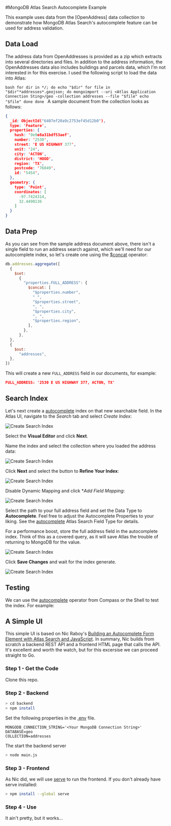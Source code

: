 #MongoDB Atlas Search Autocomplete Example

This example uses data from the [OpenAddress] data collection to demonstrate how MongoDB Atlas Search's autocomplete feature can be used for address validation.

## Data Load

The address data from OpenAddresses is provided as a zip which extracts into several directories and files. In addition to the address information, the OpenAddresses data also includes buildings and parcels data, which I'm not interested in for this exercise. I used the following script to load the data into Atlas:

`bash
for dir in */; do
   echo "$dir"
   for file in "$dir"*addresses*.geojson; do
       mongoimport --uri <Atlas Application Connection Sting>/geo -collection addresses --file "$file"
       echo "$file"
   done
done
`
A sample document from the collection looks as follows:
```json
{
  _id: ObjectId("6407ef20a9c2753ef45d12b0"),
  type: 'Feature',
  properties: {
    hash: '9e9e8a31bdf53aef',
    number: '2530',
    street: 'E US HIGHWAY 377',
    unit: '24',
    city: 'ACTON',
    district: 'HOOD',
    region: 'TX',
    postcode: '76049',
    id: '5454',
  },
  geometry: {
    type: 'Point',
    coordinates: [
      -97.7424314,
      32.4490136
    ]
  }
}
````
## Data Prep

As you can see from the sample address document above, there isn't a single field to run an address search against, which we'll need for our autocomplete index, so let's create one using the [$concat](https://www.mongodb.com/docs/manual/reference/operator/aggregation/concat/) operator:

```JavaScript
db.addresses.aggregate([
  {
    $set:
      {
        "properties.FULL_ADDRESS": {
          $concat: [
            "$properties.number",
            " ",
            "$properties.street",
            ", ",
            "$properties.city",
            ", ",
            "$properties.region",
          ],
        },
      },
  },
  {
    $out:
      "addresses",
  },
])
```

This will create a new `FULL_ADDRESS` field in our documents, for example: 

```json
FULL_ADDRESS: '2530 E US HIGHWAY 377, ACTON, TX'
```

## Search Index
Let's next create a [autocomplete](https://www.mongodb.com/docs/atlas/atlas-search/autocomplete) index on that new searchable field. In the Atlas UI, navigate to the *Search* tab and select *Create Index*:

![Create Search Index](./images/create_search_index_1.png)

Select the **Visual Editor** and click **Next**.

Name the index and select the collection where you loaded the address data:

![Create Search Index](./images/create_search_index_1.png)

Click **Next** and select the button to **Refine Your Index**:

![Create Search Index](./images/create_search_index_3.png)

Disable Dynamic Mapping and click **Add Field Mapping*:

![Create Search Index](./images/create_search_index_mapping.png)

Select the path to your full address field and set the Data Type to **Autocomplete**. Feel free to adjust the Autocomplete Properties to your liking. See the [autocomplete](https://www.mongodb.com/docs/atlas/atlas-search/define-field-mappings/#autocomplete) Atlas Search Field Type for details.

For a performance boost, store the full address field in the autocomplete index. Think of this as a covered query, as it will save Atlas the trouble of returning to MongoDB for the value.

![Create Search Index](./images/create_search_index_stored_source.png)

Click **Save Changes** and wait for the index generate.

![Create Search Index](./images/create_search_index_generate.png)


## Testing
We can use the [autocomplete](https://www.mongodb.com/docs/atlas/atlas-search/autocomplete/#std-label-autocomplete-ref) operator from Compass or the Shell to test the index. For example:


## A Simple UI
This simple UI is based on Nic Raboy's [Building an Autocomplete Form Element with Atlas Search and JavaScript](https://www.youtube.com/watch?v=3IDlOI0D8-8). In summary, Nic builds from scratch a backend REST API and a frontend HTML page that calls the API. It's excellent and worth the watch, but for this excersise we can proceed straight to Go. 

### Step 1 - Get the Code
Clone this repo. 

### Step 2 - Backend
```bash
> cd backend
> npm install
```

Set the following properties in the [.env](./backend/.env) file.

```properties
MONGODB_CONNECTION_STRING='<Your MongoDB Connection String>' 
DATABASE=geo
COLLECTION=addresses
```

The start the backend server
```bash
> node main.js
```

### Step 3 - Frontend

As Nic did, we will use [serve](https://www.npmjs.com/package/serve) to run the frontend. If you don't already have serve installed:

```bash
> npm install --global serve
```

### Step 4 - Use
It ain't pretty, but it works...





